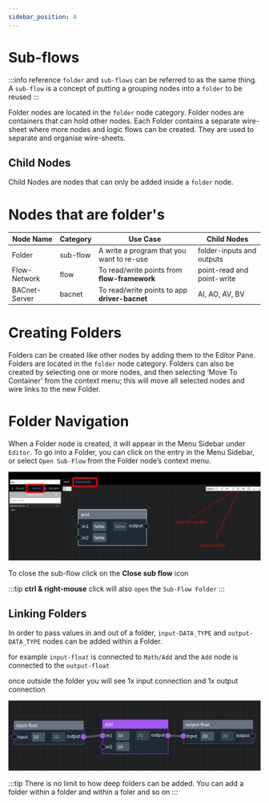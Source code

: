 ```yaml
---
sidebar_position: 4
---
```


# Sub-flows

:::info reference
`folder` and `sub-flows` can be referred to as the same thing.  <br/>
A `sub-flow` is a concept of putting a grouping nodes into a `folder` to be reused
:::

Folder nodes are located in the `folder` node category. Folder nodes are containers that can hold other nodes. Each
Folder contains a separate wire-sheet where more nodes and logic flows can be created. They are used to separate and
organise wire-sheets.

## Child Nodes
Child Nodes are nodes that can only be added inside a `folder` node.

# Nodes that are folder's

| Node Name     | Category | Use Case                                      | Child Nodes                | 
|---------------|----------|-----------------------------------------------|----------------------------|
| Folder        | sub-flow | A write a program that you want to re-use     | folder-inputs and outputs  |
| Flow-Network  | flow     | To read/write points from **flow-framework**  | point-read and point-write |
| BACnet-Server | bacnet   | To read/write points to app **driver-bacnet** | AI, AO, AV, BV             |



# Creating Folders

Folders can be created like other nodes by adding them to the Editor Pane. Folders are located in the `folder` node
category. Folders can also be created by selecting one or more nodes, and then selecting ‘Move To Container’ from the
context menu; this will move all selected nodes and wire links to the new Folder.

# Folder Navigation

When a Folder node is created, it will appear in the Menu Sidebar under `Editor`. To go into a Folder, you can click on
the entry in the Menu Sidebar, or select `Open Sub-Flow` from the Folder node’s context menu.

![inside-sub-flow.png](img/inside-sub-flow.png)

To close the sub-flow click on the **Close sub flow** icon

:::tip
**ctrl & right-mouse** click will also `open` the `Sub-Flow Folder`
:::

## Linking Folders
In order to pass values in and out of a folder, `input-DATA_TYPE` and `output-DATA_TYPE` nodes can be added within a Folder.

for example `input-float` is connected to `Math/Add`  and the `Add` node is connected to the `output-float`

once outside the folder you will see 1x input connection and 1x output connection

![inside-flow.png](img/inside-flow.png)


:::tip
There is no limit to how deep folders can be added. You can add a folder within a folder and within a foler and so on
:::
